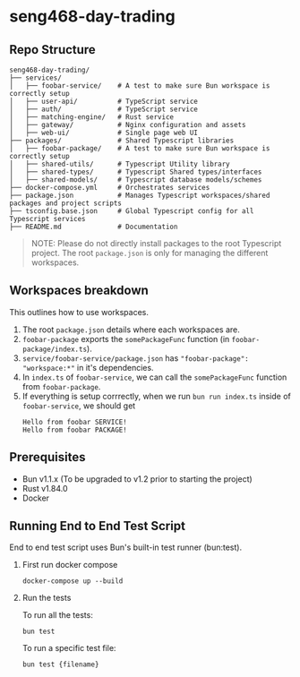# seng468-day-trading

## Repo Structure

```
seng468-day-trading/
├── services/
│   ├── foobar-service/    # A test to make sure Bun workspace is correctly setup
│   ├── user-api/          # TypeScript service
│   ├── auth/              # TypeScript service
│   ├── matching-engine/   # Rust service
│   ├── gateway/           # Nginx configuration and assets
│   ├── web-ui/            # Single page web UI
├── packages/              # Shared Typescript libraries
│   ├── foobar-package/    # A test to make sure Bun workspace is correctly setup
│   ├── shared-utils/      # Typescript Utility library
│   ├── shared-types/      # Typescript Shared types/interfaces
│   ├── shared-models/     # Typescript database models/schemes
├── docker-compose.yml     # Orchestrates services
├── package.json           # Manages Typescript workspaces/shared packages and project scripts
├── tsconfig.base.json     # Global Typescript config for all Typescript services
├── README.md              # Documentation

```

> NOTE: Please do not directly install packages to the root Typescript project. The root `package.json` is only for managing the different workspaces.

## Workspaces breakdown

This outlines how to use workspaces.

1. The root `package.json` details where each workspaces are.
2. `foobar-package` exports the `somePackageFunc` function (in `foobar-package/index.ts`).
3. `service/foobar-service/package.json` has `"foobar-package": "workspace:*"` in it's dependencies.
4. In `index.ts` of `foobar-service`, we can call the `somePackageFunc` function from `foobar-package`.
5. If everything is setup corrrectly, when we run `bun run index.ts` inside of `foobar-service`, we should get
   ```
   Hello from foobar SERVICE!
   Hello from foobar PACKAGE!
   ```

## Prerequisites

- Bun v1.1.x (To be upgraded to v1.2 prior to starting the project)
- Rust v1.84.0
- Docker

## Running End to End Test Script

End to end test script uses Bun's built-in test runner (bun:test).

1. First run docker compose

   ```
   docker-compose up --build
   ```

2. Run the tests

   To run all the tests:
   ```
   bun test
   ```

   To run a specific test file:
   ```
   bun test {filename}
   ```